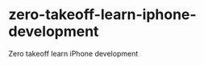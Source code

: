 zero-takeoff-learn-iphone-development
=====================================

Zero takeoff learn iPhone development
